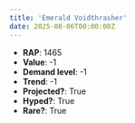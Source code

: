 ```yaml
---
title: 'Emerald Voidthrasher'
date: 2025-08-06T00:00:00Z
---
```

- **RAP**: 1465
- **Value**: -1
- **Demand level**: -1
- **Trend**: -1
- **Projected?**: True
- **Hyped?**: True
- **Rare?**: True
